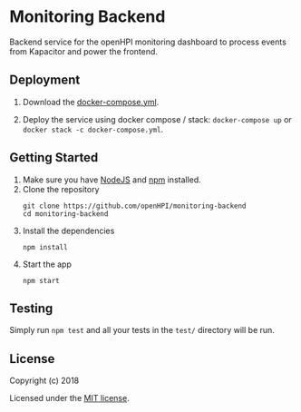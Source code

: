 # Monitoring Backend
Backend service for the openHPI monitoring dashboard to process events from Kapacitor and power the frontend.

## Deployment

1. Download the <a href="https://github.com/openHPI/monitoring-backend/blob/master/docker-compose.yml" download>docker-compose.yml</a>.

1. Deploy the service using docker compose / stack: 
  ```docker-compose up``` or ```docker stack -c docker-compose.yml```.

## Getting Started

1. Make sure you have [NodeJS](https://nodejs.org/) and [npm](https://www.npmjs.com/) installed.
1. Clone the repository
    ```
    git clone https://github.com/openHPI/monitoring-backend
    cd monitoring-backend
    ```
1. Install the dependencies
    ```
    npm install
    ```
1. Start the app
    ```
    npm start
    ```

## Testing

Simply run `npm test` and all your tests in the `test/` directory will be run.


## License

Copyright (c) 2018

Licensed under the [MIT license](LICENSE).
